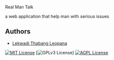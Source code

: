 Real Man Talk

a web application that help man with serious issues
## Authors

- [Lekwadi Thabang Leopana](https://www.github.com/Leopang57)




[![MIT License](https://img.shields.io/badge/License-MIT-green.svg)](https://choosealicense.com/licenses/mit/)
[![GPLv3 License](https://img.shields.io/badge/License-GPL%20v3-yellow.svg)]
[![AGPL License](https://img.shields.io/badge/license-AGPL-blue.svg)](http://www.gnu.org/licenses/agpl-3.0)

